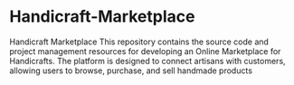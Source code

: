 # Handicraft-Marketplace
Handicraft Marketplace This repository contains the source code and project management resources for developing an Online Marketplace for Handicrafts. The platform is designed to connect artisans with customers, allowing users to browse, purchase, and sell handmade products
